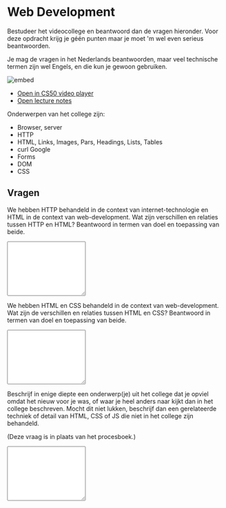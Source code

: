 # Web Development

Bestudeer het videocollege en beantwoord dan de vragen hieronder. Voor deze opdracht krijg je géén punten maar je moet 'm wel even serieus beantwoorden.

Je mag de vragen in het Nederlands beantwoorden, maar veel technische termen zijn wel Engels, en die kun je gewoon gebruiken.

![embed](https://www.youtube.com/embed/U6hkOAnFJxM)

- [Open in CS50 video player](https://video.cs50.io/U6hkOAnFJxM?screen=m67oi7tINzQ)
- [Open lecture notes](https://cs50.harvard.edu/ap/2021/curriculum/technology/notes/web_development/)

Onderwerpen van het college zijn:

- Browser, server
- HTTP
- HTML, Links, Images, Pars, Headings, Lists, Tables
- curl Google
- Forms
- DOM
- CSS

## Vragen

We hebben HTTP behandeld in de context van internet-technologie en HTML in de context van web-development. Wat zijn verschillen en relaties tussen HTTP en HTML? Beantwoord in termen van doel en  toepassing van beide.

<textarea name="form[q1]" rows="8" required></textarea>

We hebben HTML en CSS behandeld in de context van web-development. Wat zijn de verschillen en relaties tussen HTML en CSS? Beantwoord in termen van doel en toepassing van beide.

<textarea name="form[q2]" rows="8" required></textarea>

Beschrijf in enige diepte een onderwerp(je) uit het college dat je opviel omdat het nieuw voor je was, of waar je heel anders naar kijkt dan in het college beschreven. Mocht dit niet lukken, beschrijf dan een gerelateerde techniek of detail van HTML, CSS of JS die niet in het college zijn behandeld.

(Deze vraag is in plaats van het procesboek.)

<textarea name="form[q3]" rows="8" required></textarea>
